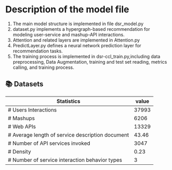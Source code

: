 # Description of the model file
1. The main model structure is implemented in file dsr_model.py<br>
2. dataset.py implements a hypergraph-based recommendation for modeling user-service and mashup-API interactions.<br>
3. Attention and related layers are implemented in Attention.py<br>
4. PredictLayer.py defines a neural network prediction layer for recommendation tasks.<br>
5. The training process is implemented in dsr-ccl_train.py,including data preprocessing, Data Augmentation, training and test set reading, metrics calling, and training process.<br>

## 📚 Datasets

| Statistics                                       |   value     | 
| -------------------------------------------------| ----------- | 
| # Users Interactions                             |   37993     | 
| # Mashups                                        |   6206      |
| # Web APIs                                       |   13329     |
| # Average length of service description document |   43.46     |         
| # Number of API services invoked                 |   3047      | 
| # Density                                        |   0.23      | 
| # Number of service interaction behavior types   |   3         | 

